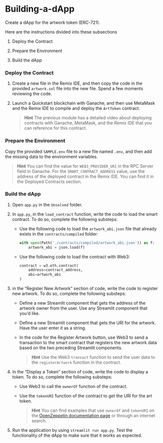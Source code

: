 # Building-a-dApp
Create a dApp for the artwork token (ERC-721).


Here are the instructions divided into these subsections

1. Deploy the Contract

2. Prepare the Environment

3. Build the dApp

### Deploy the Contract

1. Create a new file in the Remix IDE, and then copy the code in the provided `artwork.sol` file into the new file. Spend a few moments reviewing the code.

2. Launch a Quickstart blockchain with Ganache, and then use MetaMask and the Remix IDE to compile and deploy the `ArtToken` contract.

    > **Hint** The previous module has a detailed video about deploying contracts with Ganache, MetaMask, and the Remix IDE that you can reference for this contract.

### Prepare the Environment

Copy the provided `SAMPLE.env` file to a new file named `.env`, and then add the missing data to the environment variables.

> **Hint** You can find the value for `WEB3_PROVIDER_URI`  in the RPC Server field in Ganache. For the `SMART_CONTRACT_ADDRESS` value, use the address of the deployed contract in the Remix IDE. You can find it in the Deployed Contracts section.

### Build the dApp

1. Open `app.py` in the `Unsolved` folder.

2. In `app.py`, in the `load_contract` function, write the code to load the smart contract. To do so, complete the following substeps:

    * Use the following code to load the `artwork_abi.json` file that already exists in the `contracts/compiled` folder:

        ```python
        with open(Path('./contracts/compiled/artwork_abi.json')) as f:
            artwork_abi = json.load(f)
        ```

    * Use the following code to load the contract with Web3:

        ```python
        contract = w3.eth.contract(
            address=contract_address,
            abi=artwork_abi
        )
        ```

3. in the “Register New Artwork” section of code, write the code to register new artwork. To do so, complete the following substeps:

    * Define a new Streamlit component that gets the address of the artwork owner from the user. Use any Streamlit component that you’d like.

    * Define a new Streamlit component that gets the URI for the artwork. Have the user enter it as a string.

    * In the code for the Register Artwork button, use Web3 to send a transaction to the smart contract that registers the new artwork data based on the two preceding Streamlit components.

        > **Hint** Use the Web3 `transact` function to send the user data to the `registerArtwork` function in the contract.

4. In the “Display a Token” section of code, write the code to display a token. To do so, complete the following substeps:

    * Use Web3 to call the `ownerOf` function of the contract.

    * Use the `tokenURI` function of the contract to get the URI for the art token.

        > **Hint** You can find examples that use `ownerOf` and `tokenURI` on the [OpenZeppelin documentation page](https://docs.openzeppelin.com/contracts/2.x/api/token/erc721#IERC721-ownerOf-uint256-) or through an internet search.

5. Run the application by using `streamlit run app.py`. Test the functionality of the dApp to make sure that it works as expected.
